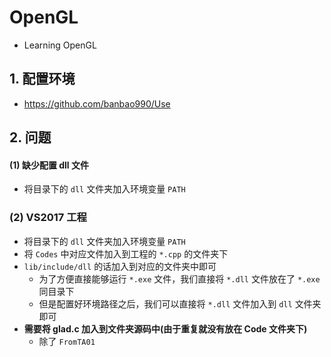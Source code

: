 # OpenGL
+ Learning OpenGL



## 1. 配置环境

+ https://github.com/banbao990/Use



## 2. 问题

#### (1) 缺少配置 dll 文件

+ 将目录下的 `dll` 文件夹加入环境变量 `PATH`



### (2) VS2017 工程

+ 将目录下的 `dll` 文件夹加入环境变量 `PATH`
+ 将 `Codes` 中对应文件加入到工程的 `*.cpp` 的文件夹下
+ `lib/include/dll` 的话加入到对应的文件夹中即可
    + 为了方便直接能够运行 `*.exe` 文件，我们直接将 `*.dll` 文件放在了 `*.exe` 同目录下
    + 但是配置好环境路径之后，我们可以直接将 `*.dll` 文件加入到 `dll` 文件夹即可
+ **需要将 glad.c 加入到文件夹源码中(由于重复就没有放在 Code 文件夹下)**
    + 除了 `FromTA01`